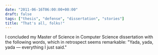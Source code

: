 ```yaml
---
date: "2011-06-16T06:00:00+00:00"
draft: false
tags: ["thesis", "defense", "dissertation", "stories"]
title: "That's all, folks!"
---
```

I concluded my Master of Science in Computer Science dissertation with the following words, which in retrospect seems remarkable: "Yada, yada, yada — everything I just said."

